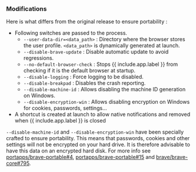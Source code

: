 ### Modifications

Here is what differs from the original release to ensure portability :

* Following switches are passed to the process.
  * `--user-data-dir=<data_path>` : Directory where the browser stores the user profile. `<data_path>` is dynamically generated at launch.
  * `--disable-brave-update` : Disable automatic update to avoid regressions.
  * `--no-default-browser-check` : Stops {{ include.app.label }} from checking if it is the default browser at startup.
  * `--disable-logging` : Force logging to be disabled.
  * `--disable-breakpad` : Disables the crash reporting.
  * `--disable-machine-id` : Allows disabling the machine ID generation on Windows.
  * `--disable-encryption-win` : Allows disabling encryption on Windows for cookies, passwords, settings...
* A shortcut is created at launch to allow native notifications and removed when {{ include.app.label }} is closed

`--disable-machine-id` and `--disable-encryption-win` have been specially crafted to ensure portability. This means that passwords, cookies and other settings will not be encrypted on your hard drive. It is therefore advisable to have this data on an encrypted hard disk. For more info see [portapps/brave-portable#4](https://github.com/portapps/brave-portable/issues/4), [portapps/brave-portable#15](https://github.com/portapps/brave-portable/issues/15) and [brave/brave-core#795](https://github.com/brave/brave-core/pull/795).
